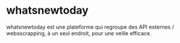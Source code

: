 # whatsnewtoday
whatsnewtoday est une plateforme qui regroupe des API externes / websscrapping, à un seul endroit, pour une veille efficace.
